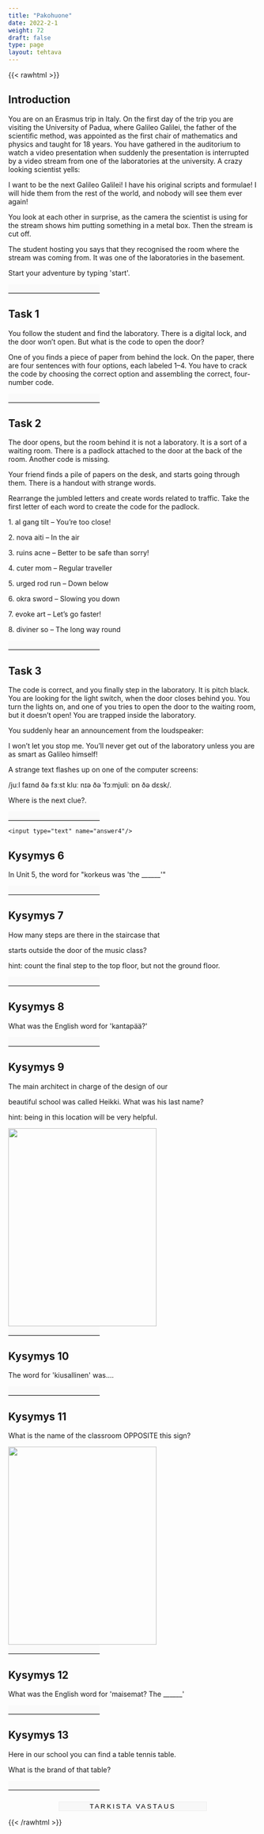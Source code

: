 ```yaml
---
title: "Pakohuone"
date: 2022-2-1
weight: 72
draft: false
type: page
layout: tehtava
---
```


{{< rawhtml >}}

<script>
window.onload = function() {
  var questionCnt = $("div.ques").length;
  questionOrder = [0,1,2,3,4,5,6,7,8,9,10,11,12];
    questionsAsked = 0;
    hideAllExcept(questionOrder[questionsAsked]);
  
}

// == Used for Task 2: Hides all questions except the given one ==
function hideAllExcept(question) {
  $("div.ques").hide(); // Hides all questions
  $("#ques" + question).show(); // Shows only the given question
}

// The answers
var answers = [
  ["start"],
  ["3124"],
  ["taicurod"],
  ["You’ll find the first clue near the formulae on the desk", "near the formulae on the desk", "near the formulae", "on the desk", "the desk", "desk"],
  ["yamaha"],
  ["altitude"],
  ["20"],
  ["heel"],
  ["taskinen"],
  ["awkward"],
  ["kerkkä"],
  ["scenery"],
  ["cornilleau"],
];

// == Used for Task 4: Triggered by the link, checks an answer ==
function checkAnswer() {

  var questionNumber = questionOrder[questionsAsked]; // The number of the question that is shown at the moment
  var answer; // Get the answer

  if (questionNumber == 1) {
    answer = $("#ques" + questionNumber + " input").val().toLowerCase().trim();
  } else {
    answer = $("#ques" + questionNumber + " input").val().toLowerCase().trim(); // The value of the input field that is placed in the given question
  }

  // Check whether the answer is correct
  var correct = answers[questionNumber].indexOf(answer) != -1;


  // Continue, if answer is correct
  if (correct) {
    questionsAsked++; //Increase questionsAsked
    if (questionsAsked >= questionOrder.length) {
      window.alert("Well done, you've completed the quiz!");
    } else {
      hideAllExcept(questionOrder[questionsAsked]); // Start over at step 2
    }
  }
}

$("form").on("submit", function(e) {
	e.preventDefault();
  checkAnswer();
});</script>
 
 <form autocomplete="off">
          <div id="ques0" class="ques">
  <h2>Introduction</h2>
  <p>You are on an Erasmus trip in Italy. On the first day of the trip you are visiting the University of Padua, where Galileo Galilei, the father of the scientific method, was appointed as the first chair of mathematics and physics and taught for 18 years. You have gathered in the auditorium to watch a video presentation when suddenly the presentation is interrupted by a video stream from one of the laboratories at the university. A crazy looking scientist yells:</p>

<p>I want to be the next Galileo Galilei! I have his original scripts and formulae! I will hide them from the rest of the world, and nobody will see them ever again!</p>

<p>You look at each other in surprise, as the camera the scientist is using for the stream shows him putting something in a metal box. Then the stream is cut off.</p>

<p>The student hosting you says that they recognised the room where the stream was coming from. It was one of the laboratories in the basement.</p>

<p>Start your adventure by typing 'start'.</p>
    <input type="text" name="answer0"/>
</div>

<div id="ques1" class="ques">
  <h2>Task 1</h2>
  <p>You follow the student and find the laboratory. There is a digital lock, and the door won’t open. But what is the code to open the door?

One of you finds a piece of paper from behind the lock. On the paper, there are four sentences with four options, each labeled 1–4. You have to crack the code by choosing the correct option and assembling the correct, four-number code.</p>



<input type="text" name="answer1"/>
</div>

<div id="ques2" class="ques">
  <h2>Task 2</h2>
  <p>The door opens, but the room behind it is not a laboratory. It is a sort of a waiting room. There is a padlock attached to the door at the back of the room. Another code is missing.  

Your friend finds a pile of papers on the desk, and starts going through them. There is a handout with strange words.  

Rearrange the jumbled letters and create words related to traffic. Take the first letter of each word to create the code for the padlock. </p>

<p>1. al gang tilt – You’re too close!</p>
<p>2. nova aiti – In the air </p>
<p>3. ruins acne – Better to be safe than sorry! </p>
<p>4. cuter mom – Regular traveller </p>
<p>5. urged rod run – Down below </p>
<p>6. okra sword – Slowing you down</p>
<p>7. evoke art – Let’s go faster!</p>
<p>8. diviner so – The long way round</p>
    <input type="text" name="answer2"/>
 </div>

<div id="ques3" class="ques">
  <h2>Task 3</h2>
  <p>The code is correct, and you finally step in the laboratory. It is pitch black. You are looking for the light switch, when the door closes behind you. You turn the lights on, and one of you tries to open the door to the waiting room, but it doesn’t open! You are trapped inside the laboratory.</p>

<p>You suddenly hear an announcement from the loudspeaker:</p>

<p>I won’t let you stop me. You’ll never get out of the laboratory unless you are as smart as Galileo himself!</p>

<p>A strange text flashes up on one of the computer screens:</p>

<p>/juːl faɪnd ðə fɜːst kluː nɪə ðə ˈfɔːmjʊliː ɒn ðə dɛsk/.</p>
<p>Where is the next clue?.</p>
<input type="text" name="answer3"/>
</div>

<div id="ques4" class="ques">

    <input type="text" name="answer4"/>
</div>

<div id="ques5" class="ques">
  <h2>Kysymys 6</h2>
  <p>In Unit 5, the word for "korkeus was 'the ______'" </p>
    <input type="text" name="answer5"/>
</div>

<div id="ques6" class="ques">
  <h2>Kysymys 7</h2>
  <p>How many steps are there in the staircase that</p>
  <p>starts outside the door of the music class? </p>
  <p>hint: count the final step to the top floor, but not the ground floor. </p>
    <input type="text" name="answer6"/>
</div>

<div id="ques7" class="ques">
  <h2>Kysymys 8</h2>
  <p>What was the English word for 'kantapää?'  </p>
    <input type="text" name="answer7"/>
</div>

<div id="ques8" class="ques">
  <h2>Kysymys 9</h2>
  <p>The main architect in charge of the design of our</p>
<p>beautiful school was called Heikki. What was his last name?</p>
<p>hint: being in this location will be very helpful.</p>
  <img src="https://joonasmmp.github.io/englantia/sijainti.jpg" style="width:300px;height:400px;" class="center">
<br>
    <input type="text" name="answer8"/>
</div>

<div id="ques9" class="ques">
  <h2>Kysymys 10</h2>
  <p>The word for 'kiusallinen' was....  </p>
    <input type="text" name="answer9"/>
</div>

<div id="ques10" class="ques">
  <h2>Kysymys 11</h2>
  <p>What is the name of the classroom OPPOSITE this sign?</p>
  <img src="https://joonasmmp.github.io/englantia/ovikonkelo.jpg" style="width:300px;height:400px;" class="center">
  <br>
    <input type="text" name="answer10"/>
</div>

<div id="ques11" class="ques">
  <h2>Kysymys 12</h2>
  <p>What was the English word for 'maisemat? The ______'  </p>
    <input type="text" name="answer11"/>
</div>

<div id="ques12" class="ques">
  <h2>Kysymys 13</h2>
  <p>Here in our school you can find a table tennis table.</p>
  <p>What is the brand of that table? </p>
    <input type="text" name="answer13"/>
</div>

<br>

<input type="submit" id="submit" value="Tarkista vastaus" />

  </form>



<style>
		
input[type="text"] {
    outline: none;
    border: none;
    border-bottom: 1px solid black;
    font-size: inherit;
    background-color: #fafafa;
    text-align: center;
}

input#submit {
    display: block;
    outline: none;
    width: 300px;
    margin: 0.5em auto 0.5em;
    background: #f8f8f8;
    text-transform: uppercase;
    letter-spacing: 3px;
    border: 1px solid #eeeeee;
}
</style>
{{< /rawhtml >}}
